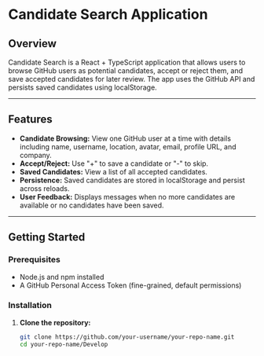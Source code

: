 # Candidate Search Application

## Overview

Candidate Search is a React + TypeScript application that allows users to browse GitHub users as potential candidates, accept or reject them, and save accepted candidates for later review. The app uses the GitHub API and persists saved candidates using localStorage.

---

## Features

- **Candidate Browsing:** View one GitHub user at a time with details including name, username, location, avatar, email, profile URL, and company.
- **Accept/Reject:** Use "+" to save a candidate or "-" to skip.
- **Saved Candidates:** View a list of all accepted candidates.
- **Persistence:** Saved candidates are stored in localStorage and persist across reloads.
- **User Feedback:** Displays messages when no more candidates are available or no candidates have been saved.

---

## Getting Started

### Prerequisites

- Node.js and npm installed
- A GitHub Personal Access Token (fine-grained, default permissions)

### Installation

1. **Clone the repository:**
   ```sh
   git clone https://github.com/your-username/your-repo-name.git
   cd your-repo-name/Develop

